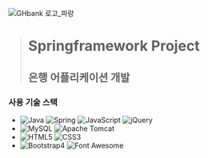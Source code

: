 ![GHbank 로고_파랑](https://github.com/user-attachments/assets/d3af2838-289c-44ca-9080-1cac91dc1c77)

> # Springframework Project
> ## 은행 어플리케이션 개발

### 사용 기술 스택 
- ![Java](https://img.shields.io/badge/java-007396?style=for-the-badge&logoColor=black) ![Spring](https://img.shields.io/badge/Spring-6DB33F?style=for-the-badge&logo=Spring&logoColor=white) ![JavaScript](https://img.shields.io/badge/JavaScript-F7DF1E?style=for-the-badge&logo=JavaScript&logoColor=black) ![jQuery](https://img.shields.io/badge/jquery-0769AD?style=for-the-badge&logo=jquery&logoColor=white)
- ![MySQL](https://img.shields.io/badge/MySQL-4479A1?style=for-the-badge&logo=MySQL&logoColor=white) ![Apache Tomcat](https://img.shields.io/badge/APACHE%20TOMCAT-F8DC75?style=for-the-badge&logo=APACHE%20TOMCAT&logoColor=black)
- ![HTML5](https://img.shields.io/badge/HTML5-E34F26?style=for-the-badge&logo=HTML5&logoColor=white) ![CSS3](https://img.shields.io/badge/CSS-1572B6?style=for-the-badge&logo=CSS3&logoColor=white)
- ![Bootstrap4](https://img.shields.io/badge/Bootstrap4-7952B3?style=for-the-badge&logo=Bootstrap&logoColor=white) ![Font Awesome](https://img.shields.io/badge/Font%20Awesome-538DD7?style=for-the-badge&logo=Font%20Awesome&logoColor=white)



